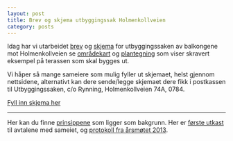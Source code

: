 ```yaml
---
layout: post
title: Brev og skjema utbyggingssak Holmenkollveien
category: posts
---
```


Idag har vi utarbeidet [brev][brev] og [skjema][skjema] for utbyggingssaken av balkongene mot Holmenkollveien se [områdekart][områdekart] og [plantegning][plantegning] som viser skravert eksempel på terassen som skal bygges ut.

Vi håper så mange sameiere som mulig fyller ut skjemaet, helst gjennom nettsidene, alternativt kan dere sende/legge skjemaet dere fikk i postkassen til Utbyggingssaken, c/o Rynning, Holmenkollveien 74A, 0784. 

 [Fyll inn skjema her]

---

Her kan du finne [prinsippene][prinsippene] som ligger som bakgrunn. Her er [første utkast][utkast] til avtalene med sameiet, og [protokoll fra årsmøtet 2013][protokoll].

[brev]: http://kragskogen.github.io/files/brev-2013-12-05.pdf
[Fyll inn skjema her]: https://docs.google.com/a/rynning.no/forms/d/1MvhRwvBrEN20dy5HqCC5tKSptz0bKBzmx1z4UWtgMPs/viewform
[skjema]: https://docs.google.com/a/rynning.no/forms/d/1MvhRwvBrEN20dy5HqCC5tKSptz0bKBzmx1z4UWtgMPs/viewform
[prinsippene]: http://kragskogen.github.io/files/prinsippene.pdf
[utkast]: http://kragskogen.github.io/files/utkast-avtale.pdf
[protokoll]: http://kragskogen.github.io/files/protokoll-2013-04-22.pdf
[områdekart]: http://kragskogen.github.io/files/S-2346_12_19343.pdf
[plantegning]: http://kragskogen.github.io/images/planskisse.jpg

